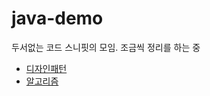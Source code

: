 # java-demo

두서없는 코드 스니핏의 모임.
조금씩 정리를 하는 중

* [디자인패턴](https://github.com/ssisksl77/java-demo/tree/master/src/main/java/designpattern)
* [알고리즘](https://github.com/ssisksl77/java-demo/tree/master/src/main/java/algorithm)
